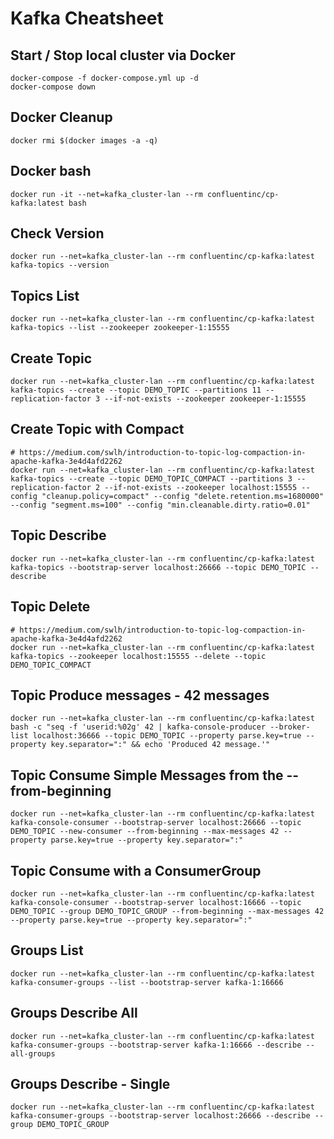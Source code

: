 Kafka Cheatsheet
====


Start / Stop local cluster via Docker
----
```
docker-compose -f docker-compose.yml up -d
docker-compose down
```


Docker Cleanup
----
```
docker rmi $(docker images -a -q)
```


Docker bash
----
```
docker run -it --net=kafka_cluster-lan --rm confluentinc/cp-kafka:latest bash
```



Check Version
----
```
docker run --net=kafka_cluster-lan --rm confluentinc/cp-kafka:latest kafka-topics --version
```


Topics List
----
```
docker run --net=kafka_cluster-lan --rm confluentinc/cp-kafka:latest kafka-topics --list --zookeeper zookeeper-1:15555
```


Create Topic
----
```
docker run --net=kafka_cluster-lan --rm confluentinc/cp-kafka:latest kafka-topics --create --topic DEMO_TOPIC --partitions 11 --replication-factor 3 --if-not-exists --zookeeper zookeeper-1:15555
```


Create Topic with Compact
----
```
# https://medium.com/swlh/introduction-to-topic-log-compaction-in-apache-kafka-3e4d4afd2262
docker run --net=kafka_cluster-lan --rm confluentinc/cp-kafka:latest kafka-topics --create --topic DEMO_TOPIC_COMPACT --partitions 3 --replication-factor 2 --if-not-exists --zookeeper localhost:15555 --config "cleanup.policy=compact" --config "delete.retention.ms=1680000" --config "segment.ms=100" --config "min.cleanable.dirty.ratio=0.01"
```


Topic Describe
----
```
docker run --net=kafka_cluster-lan --rm confluentinc/cp-kafka:latest kafka-topics --bootstrap-server localhost:26666 --topic DEMO_TOPIC --describe
```


Topic Delete
----
```
# https://medium.com/swlh/introduction-to-topic-log-compaction-in-apache-kafka-3e4d4afd2262
docker run --net=kafka_cluster-lan --rm confluentinc/cp-kafka:latest kafka-topics --zookeeper localhost:15555 --delete --topic DEMO_TOPIC_COMPACT
```


Topic Produce messages - 42 messages
----
```
docker run --net=kafka_cluster-lan --rm confluentinc/cp-kafka:latest bash -c "seq -f 'userid:%02g' 42 | kafka-console-producer --broker-list localhost:36666 --topic DEMO_TOPIC --property parse.key=true --property key.separator=":" && echo 'Produced 42 message.'"
```


Topic Consume Simple Messages from the --from-beginning
----
```
docker run --net=kafka_cluster-lan --rm confluentinc/cp-kafka:latest kafka-console-consumer --bootstrap-server localhost:26666 --topic DEMO_TOPIC --new-consumer --from-beginning --max-messages 42 --property parse.key=true --property key.separator=":"
```


Topic Consume with a ConsumerGroup
----
```
docker run --net=kafka_cluster-lan --rm confluentinc/cp-kafka:latest kafka-console-consumer --bootstrap-server localhost:16666 --topic DEMO_TOPIC --group DEMO_TOPIC_GROUP --from-beginning --max-messages 42 --property parse.key=true --property key.separator=":"
```


Groups List
----
```
docker run --net=kafka_cluster-lan --rm confluentinc/cp-kafka:latest kafka-consumer-groups --list --bootstrap-server kafka-1:16666
```


Groups Describe All
----
```
docker run --net=kafka_cluster-lan --rm confluentinc/cp-kafka:latest kafka-consumer-groups --bootstrap-server kafka-1:16666 --describe --all-groups
```


Groups Describe - Single
----
```
docker run --net=kafka_cluster-lan --rm confluentinc/cp-kafka:latest kafka-consumer-groups --bootstrap-server localhost:26666 --describe --group DEMO_TOPIC_GROUP
```

